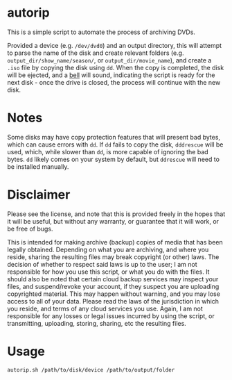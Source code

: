 # autorip

This is a simple script to automate the process of archiving DVDs.

Provided a device (e.g. `/dev/dvd0`)
and an output directory, this will attempt to parse the name of the disk and create relevant
folders (e.g. `output_dir/show_name/season/`, or `output_dir/movie_name`), and create a `.iso` file by copying
the disk using `dd`. When the copy is completed, the disk will be ejected, and a [bell](https://en.wikipedia.org/wiki/Bell_character)
will sound, indicating the script is ready for the next disk - once the drive is closed, the process will
continue with the new disk.

# Notes

Some disks may have copy protection features that will present bad bytes, which can cause errors with `dd`.
If `dd` fails to copy the disk, `dddrescue` will be used, which, while slower than `dd`, is more capable of
ignoring the bad bytes. `dd` likely comes on your system by default, but `ddrescue` will need to be installed
manually.

# Disclaimer

Please see the license, and note that this is provided freely in the hopes that it will be useful, but without
any warranty, or guarantee that it will work, or be free of bugs.

This is intended for making archive (backup) copies of media that has been legally obtained. Depending on what
you are archiving, and where you reside, sharing the resulting files may break copyright (or other) laws. The decision of
whether to respect said laws is up to the user; I am not responsible for how you use this script, or
what you do with the files. It should also be noted that certain cloud backup services may inspect your files,
and suspend/revoke your account, if they suspect you are uploading copyrighted material. This may happen without
warning, and you may lose access to all of your data. Please read the laws of the jurisdiction in which you reside, and
terms of any cloud services you use. Again, I am not responsible for any losses or legal issues incurred by using the script, or
transmitting, uploading, storing, sharing, etc the resulting files.

# Usage

```
autorip.sh /path/to/disk/device /path/to/output/folder
```
